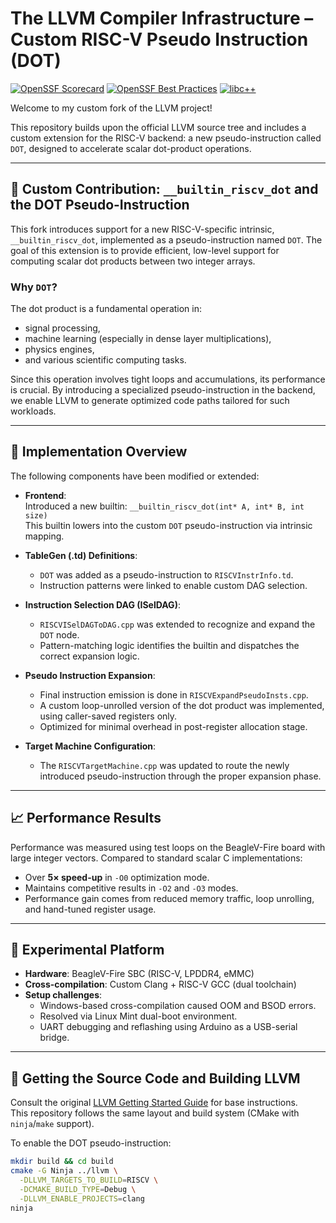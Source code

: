 # The LLVM Compiler Infrastructure – Custom RISC-V Pseudo Instruction (DOT)

[![OpenSSF Scorecard](https://api.securityscorecards.dev/projects/github.com/llvm/llvm-project/badge)](https://securityscorecards.dev/viewer/?uri=github.com/llvm/llvm-project)
[![OpenSSF Best Practices](https://www.bestpractices.dev/projects/8273/badge)](https://www.bestpractices.dev/projects/8273)
[![libc++](https://github.com/llvm/llvm-project/actions/workflows/libcxx-build-and-test.yaml/badge.svg?branch=main&event=schedule)](https://github.com/llvm/llvm-project/actions/workflows/libcxx-build-and-test.yaml?query=event%3Aschedule)

Welcome to my custom fork of the LLVM project!

This repository builds upon the official LLVM source tree and includes a custom extension for the RISC-V backend: a new pseudo-instruction called `DOT`, designed to accelerate scalar dot-product operations.

---

## 🔧 Custom Contribution: `__builtin_riscv_dot` and the DOT Pseudo-Instruction

This fork introduces support for a new RISC-V-specific intrinsic, `__builtin_riscv_dot`, implemented as a pseudo-instruction named `DOT`. The goal of this extension is to provide efficient, low-level support for computing scalar dot products between two integer arrays.

### Why `DOT`?

The dot product is a fundamental operation in:
- signal processing,
- machine learning (especially in dense layer multiplications),
- physics engines,
- and various scientific computing tasks.

Since this operation involves tight loops and accumulations, its performance is crucial. By introducing a specialized pseudo-instruction in the backend, we enable LLVM to generate optimized code paths tailored for such workloads.

---

## 🔬 Implementation Overview

The following components have been modified or extended:

- **Frontend**:  
  Introduced a new builtin: `__builtin_riscv_dot(int* A, int* B, int size)`  
  This builtin lowers into the custom `DOT` pseudo-instruction via intrinsic mapping.

- **TableGen (.td) Definitions**:  
  - `DOT` was added as a pseudo-instruction to `RISCVInstrInfo.td`.  
  - Instruction patterns were linked to enable custom DAG selection.

- **Instruction Selection DAG (ISelDAG)**:  
  - `RISCVISelDAGToDAG.cpp` was extended to recognize and expand the `DOT` node.  
  - Pattern-matching logic identifies the builtin and dispatches the correct expansion logic.

- **Pseudo Instruction Expansion**:  
  - Final instruction emission is done in `RISCVExpandPseudoInsts.cpp`.  
  - A custom loop-unrolled version of the dot product was implemented, using caller-saved registers only.  
  - Optimized for minimal overhead in post-register allocation stage.

- **Target Machine Configuration**:  
  - The `RISCVTargetMachine.cpp` was updated to route the newly introduced pseudo-instruction through the proper expansion phase.

---

## 📈 Performance Results

Performance was measured using test loops on the BeagleV-Fire board with large integer vectors. Compared to standard scalar C implementations:
- Over **5× speed-up** in `-O0` optimization mode.
- Maintains competitive results in `-O2` and `-O3` modes.
- Performance gain comes from reduced memory traffic, loop unrolling, and hand-tuned register usage.

---

## 🧪 Experimental Platform

- **Hardware**: BeagleV-Fire SBC (RISC-V, LPDDR4, eMMC)
- **Cross-compilation**: Custom Clang + RISC-V GCC (dual toolchain)
- **Setup challenges**:
  - Windows-based cross-compilation caused OOM and BSOD errors.
  - Resolved via Linux Mint dual-boot environment.
  - UART debugging and reflashing using Arduino as a USB-serial bridge.

---

## 🧭 Getting the Source Code and Building LLVM

Consult the original [LLVM Getting Started Guide](https://llvm.org/docs/GettingStarted.html#getting-the-source-code-and-building-llvm) for base instructions.  
This repository follows the same layout and build system (CMake with `ninja`/`make` support).

To enable the DOT pseudo-instruction:
```bash
mkdir build && cd build
cmake -G Ninja ../llvm \
  -DLLVM_TARGETS_TO_BUILD=RISCV \
  -DCMAKE_BUILD_TYPE=Debug \
  -DLLVM_ENABLE_PROJECTS=clang
ninja
